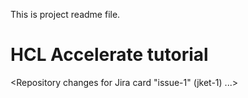 This is project readme file.
# HCL Accelerate tutorial
<Repository changes for Jira card "issue-1" (jket-1) ...>
